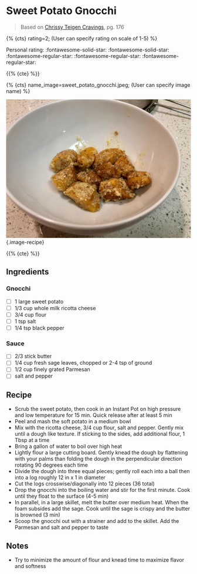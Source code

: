# Sweet Potato Gnocchi

> Based on [Chrissy Teigen Cravings], pg. 176

{% {cts} rating=2; (User can specify rating on scale of 1-5) %}

Personal rating: :fontawesome-solid-star: :fontawesome-solid-star: :fontawesome-regular-star: :fontawesome-regular-star: :fontawesome-regular-star:

{{% {cte} %}}

{% {cts} name_image=sweet_potato_gnocchi.jpeg; (User can specify image name) %}

![sweet_potato_gnocchi.jpeg](./sweet_potato_gnocchi.jpeg){.image-recipe}

{{% {cte} %}}

## Ingredients

### Gnocchi

- [ ] 1 large sweet potato
- [ ] 1/3 cup whole milk ricotta cheese
- [ ] 3/4 cup flour
- [ ] 1 tsp salt
- [ ] 1/4 tsp black pepper

### Sauce

- [ ] 2/3 stick butter
- [ ] 1/4 cup fresh sage leaves, chopped or 2-4 tsp of ground
- [ ] 1/2 cup finely grated Parmesan
- [ ] salt and pepper

## Recipe

- Scrub the sweet potato, then cook in an Instant Pot on high pressure and low temperature for 15 min. Quick release after at least 5 min
- Peel and mash the soft potato in a medium bowl
- Mix with the ricotta cheese, 3/4 cup flour, salt and pepper. Gently mix until a dough like texture. If sticking to the sides, add additional flour, 1 Tbsp at a time
- Bring a gallon of water to boil over high heat
- Lightly flour a large cutting board. Gently knead the dough by flattening with your palms than folding the dough in the perpendicular direction rotating 90 degrees each time
- Divide the dough into three equal pieces; gently roll each into a ball then into a log roughly 12 in x 1 in diameter
- Cut the logs crosswise/diagonally into 12 pieces (36 total)
- Drop the gnocchi into the boiling water and stir for the first minute. Cook until they float to the surface (4-5 min)
- In parallel, in a large skillet, melt the butter over medium heat. When the foam subsides add the sage. Cook until the sage is crispy and the butter is browned (3 min)
- Scoop the gnocchi out with a strainer and add to the skillet. Add the Parmesan and salt and pepper to taste

## Notes

- Try to minimize the amount of flour and knead time to maximize flavor and softness

[chrissy teigen cravings]: https://www.penguinrandomhouse.com/books/252973/cravings-by-chrissy-teigen-with-adeena-sussman/
